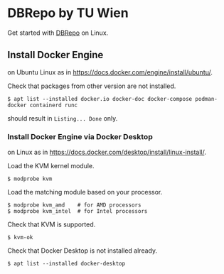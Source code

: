 # DBRepo by TU Wien

Get started with [DBRepo](https://www.ifs.tuwien.ac.at/infrastructures/dbrepo/) on Linux.

## Install Docker Engine

on Ubuntu Linux as in https://docs.docker.com/engine/install/ubuntu/.

Check that packages from other version are not installed.

	$ apt list --installed docker.io docker-doc docker-compose podman-docker containerd runc

should result in `Listing... Done` only.

### Install Docker Engine via Docker Desktop

on Linux as in https://docs.docker.com/desktop/install/linux-install/.

Load the KVM kernel module.

	$ modprobe kvm

Load the matching module based on your processor.

	$ modprobe kvm_amd    # for AMD processors
	$ modprobe kvm_intel  # for Intel processors

Check that KVM is supported.

	$ kvm-ok

Check that Docker Desktop is not installed already.

	$ apt list --installed docker-desktop
